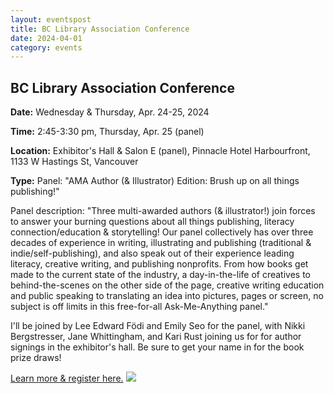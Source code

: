 ```yaml
---
layout: eventspost
title: BC Library Association Conference
date: 2024-04-01
category: events
---
```


## BC Library Association Conference

**Date:** Wednesday & Thursday, Apr. 24-25, 2024

**Time:** 2:45-3:30 pm, Thursday, Apr. 25 (panel)

**Location:** Exhibitor's Hall & Salon E (panel), Pinnacle Hotel Harbourfront, 1133 W Hastings St, Vancouver

**Type:** Panel: "AMA Author (& Illustrator) Edition: Brush up on all things publishing!"

Panel description: "Three multi-awarded authors (& illustrator!) join forces to answer your burning questions about all things publishing, literacy connection/education & storytelling! Our panel collectively has over three decades of experience in writing, illustrating and publishing (traditional & indie/self-publishing), and also speak out of their experience leading literacy, creative writing, and publishing nonprofits. From how books get made to the current state of the industry, a day-in-the-life of creatives to behind-the-scenes on the other side of the page, creative writing education and public speaking to translating an idea into pictures, pages or screen, no subject is off limits in this free-for-all Ask-Me-Anything panel."

I'll be joined by Lee Edward Födi and Emily Seo for the panel, with Nikki Bergstresser, Jane Whittingham, and Kari Rust joining us for for author signings in the exhibitor's hall. Be sure to get your name in for the book prize draws!

[Learn more & register here.](https://pheedloop.com/bcla2024/site/sessions/?event=bcla2024&section=224212&id=SES58N7EN7UFEHFXN)
![](https://pbs.twimg.com/media/GL3G5cyWAAAS_0R?format=jpg&name=4096x4096)
